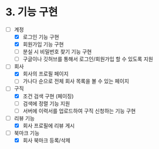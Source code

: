# 3. 기능 구현
- [ ] 계정
  - [x] 로그인 기능 구현
  - [x] 회원가입 기능 구현
  - [ ] 분실 시 비밀번호 찾기 기능 구현
  - [ ] 구글이나 깃허브를 통해서 로그인/회원가입 할 수 있도록 지원
- [ ] 회사
  - [x] 회사의 프로필 페이지
  - [ ] 가나다 순으로 전체 회사 목록을 볼 수 있는 페이지
- [ ] 구직
  - [x] 조건 검색 구현 (페이징)
  - [ ] 검색에 정렬 기능 지원
  - [ ] 서버에 이력서를 업로드하여 구직 신청하는 기능 구현
- [ ] 리뷰 기능
  - [x] 회사 프로필에 리뷰 게시
- [ ] 북마크 기능
  - [x] 회사 북마크 등록/삭제
